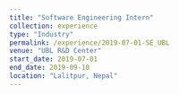 ```yaml
---
title: "Software Engineering Intern"
collection: experience
type: "Industry"
permalink: /experience/2019-07-01-SE_UBL
venue: "UBL R&D Center"
start_date: 2019-07-01
end_date: 2019-09-10
location: "Lalitpur, Nepal"
---
```

